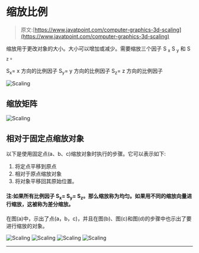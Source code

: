 # 缩放比例

> 原文:[https://www.javatpoint.com/computer-graphics-3d-scaling](https://www.javatpoint.com/computer-graphics-3d-scaling)

缩放用于更改对象的大小。大小可以增加或减少。需要缩放三个因子 S <sub>x</sub> S <sub>y</sub> 和 S <sub>z</sub> 。

S<sub>x</sub>= x 方向的比例因子
S<sub>y</sub>= y 方向的比例因子
S<sub>z</sub>= z 方向的比例因子

![Scaling](../Images/90b16a66b88fab796769a3e9efb99e6d.png)

## 缩放矩阵

![Scaling](../Images/4bf8140acedf4b5120f1e515ec33a3e6.png)

## 相对于固定点缩放对象

以下是使用固定点(a、b、c)缩放对象时执行的步骤。它可以表示如下:

1.  将定点平移到原点
2.  相对于原点缩放对象
3.  将对象平移回其原始位置。

#### 注:如果所有比例因子 S<sub>x</sub>= S<sub>y</sub>= S<sub>z</sub>。那么缩放称为均匀。如果用不同的缩放向量进行缩放，这被称为差分缩放。

在图(a)中，示出了点(a，b，c)，并且在图(b)、图(c)和图(d)的步骤中也示出了要进行缩放的对象。

![Scaling](../Images/848d144423a56408d5e6a55b149dfbf8.png)
![Scaling](../Images/1fc3e88e35b73d12149b3ea34218ec4f.png)
![Scaling](../Images/03e0158a86a8ec9918a8a82ee9e303b7.png)
![Scaling](../Images/d0a561e16d5f6b35ce0a8cdb1038261d.png)

* * *